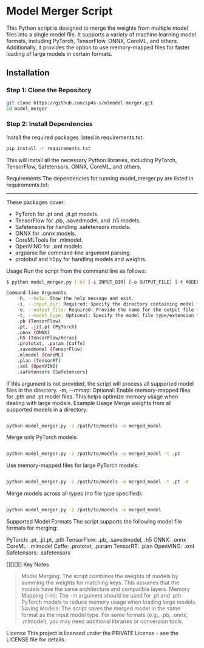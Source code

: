 # Model Merger Script

This Python script is designed to merge the weights from multiple model files into a single model file. It supports a variety of machine learning model formats, including PyTorch, TensorFlow, ONNX, CoreML, and others. Additionally, it provides the option to use memory-mapped files for faster loading of large models in certain formats.

## Installation

### Step 1: Clone the Repository

```bash
git clone https://github.com/sp4s-s/mlmodel-merger.git
cd model_merger
```
### Step 2: Install Dependencies
Install the required packages listed in requirements.txt:
```bash
pip install -r requirements.txt
```
This will install all the necessary Python libraries, including PyTorch, TensorFlow, Safetensors, ONNX, CoreML, and others.

Requirements
The dependencies for running model_merger.py are listed in requirements.txt:

-------------------------------------------------------------------------------------------------------
These packages cover:

- PyTorch for .pt and .jit.pt models.
- TensorFlow for .pb, .savedmodel, and .h5 models.
- Safetensors for handling .safetensors models.
- ONNX for .onnx models.
- CoreMLTools for .mlmodel.
- OpenVINO for .xml models.
- argparse for command-line argument parsing.
- protobuf and h5py for handling models and weights.


Usage
Run the script from the command line as follows:

```bash
$ python model_merger.py [-h] [-i INPUT_DIR] [-o OUTPUT_FILE] [-t MODEL_TYPE] [-m]

Command-line Arguments
    -h, --help: Show the help message and exit.
    -i, --input_dir: Required: Specify the directory containing model files. If this argument is not given, the current directory will be used by default.
    -o, --output_file: Required: Provide the name for the output file (without extension).
    -t, --model_type: Optional: Specify the model file type/extension to be processed. The script will merge only files with the specified extension. Supported extensions include:
    .pb (TensorFlow)
    .pt, .jit.pt (PyTorch)
    .onnx (ONNX)
    .h5 (TensorFlow/Keras)
    .prototxt, .param (Caffe)
    .savedmodel (TensorFlow)
    .mlmodel (CoreML)
    .plan (TensorRT)
    .xml (OpenVINO)
    .safetensors (Safetensors)
```
If this argument is not provided, the script will process all supported model files in the directory.
-m, --mmap: Optional: Enable memory-mapped files for .pth and .pt model files. This helps optimize memory usage when dealing with large models.
Example Usage
Merge weights from all supported models in a directory:
```bash

python model_merger.py -i /path/to/models -o merged_model
```
Merge only PyTorch models:
```bash

python model_merger.py -i /path/to/models -o merged_model -t .pt
```
Use memory-mapped files for large PyTorch models:
```bash

python model_merger.py -i /path/to/models -o merged_model -t .pt -m
```
Merge models across all types (no file type specified):
```bash

python model_merger.py -i /path/to/models -o merged_model
```
Supported Model Formats
The script supports the following model file formats for merging:

PyTorch: .pt, .jit.pt, .pth
TensorFlow: .pb, .savedmodel, .h5
ONNX: .onnx
CoreML: .mlmodel
Caffe: .prototxt, .param
TensorRT: .plan
OpenVINO: .xml
Safetensors: .safetensors

[][][][] Key Notes </br>
> Model Merging: The script combines the weights of models by summing the weights for matching keys. This assumes that the models have the same architecture and compatible layers.
> Memory Mapping (-m): The -m argument should be used for .pt and .pth PyTorch models to reduce memory usage when loading large models.
> Saving Models: The script saves the merged model in the same format as the input model type. For some formats (e.g., .pb, .onnx, .mlmodel), you may need additional libraries or conversion tools.

License
This project is licensed under the PRIVATE License - see the LICENSE file for details.
